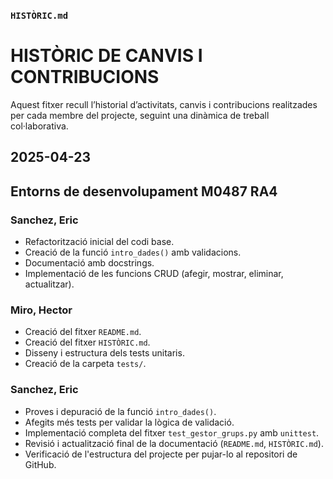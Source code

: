 ### `HISTÒRIC.md`

# HISTÒRIC DE CANVIS I CONTRIBUCIONS

Aquest fitxer recull l’historial d’activitats, canvis i contribucions realitzades per cada membre del projecte, seguint una dinàmica de treball col·laborativa.

## 2025-04-23
## Entorns de desenvolupament M0487 RA4

### Sanchez, Eric
- Refactorització inicial del codi base.
- Creació de la funció `intro_dades()` amb validacions.
- Documentació amb docstrings.
- Implementació de les funcions CRUD (afegir, mostrar, eliminar, actualitzar).

### Miro, Hector
- Creació del fitxer `README.md`.
- Creació del fitxer `HISTÒRIC.md`.
- Disseny i estructura dels tests unitaris.
- Creació de la carpeta `tests/`.

### Sanchez, Eric
- Proves i depuració de la funció `intro_dades()`.
- Afegits més tests per validar la lògica de validació.
- Implementació completa del fitxer `test_gestor_grups.py` amb `unittest`.
- Revisió i actualització final de la documentació (`README.md`, `HISTÒRIC.md`).
- Verificació de l'estructura del projecte per pujar-lo al repositori de GitHub.
